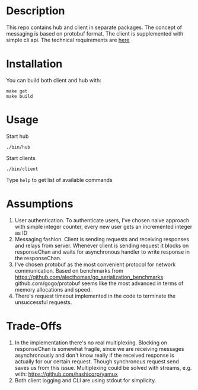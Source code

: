 Description
===========
This repo contains hub and client in separate packages.
The concept of messaging is based on protobuf format.
The client is supplemented with simple cli api.
The technical requirements are [here](task/README.md)

Installation
============
You can build both client and hub with:

    make get
    make build

Usage
=====
Start hub

    ./bin/hub

Start clients

    ./bin/client

Type `help` to get list of available commands

Assumptions
===========
1. User authentication. To authenticate users,
I've chosen naive approach with simple integer counter,
every new user gets an incremented integer as ID
2. Messaging fashion. Client is sending requests and receiving responses
and relays from server. Whenever client is sending request it blocks on
responseChan and waits for asynchronous handler to write response
in the responseChan.
3. I've chosen protobuf as the most convenient protocol for network communication.
Based on benchmarks from https://github.com/alecthomas/go_serialization_benchmarks
github.com/gogo/protobuf seems like the most advanced in terms of
memory allocations and speed.
4. There's request timeout implemented in the code to
terminate the unsuccessful requests.

Trade-Offs
==========
1. In the implementation there's no real multiplexing.
Blocking on responseChan is somewhat fragile, since we are receiving
messages asynchronously and don't know really if the received response
is actually for our certain request. Though synchronous request send
saves us from this issue. Multiplexing could be solved with
streams, e.g. with: https://github.com/hashicorp/yamux
2. Both client logging and CLI are using stdout for simplicity. 
